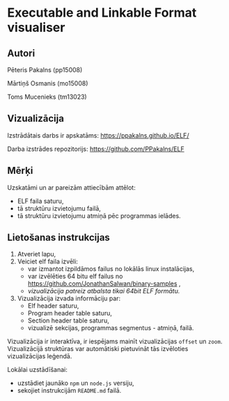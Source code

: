 # Executable and Linkable Format visualiser

## Autori

Pēteris Pakalns (pp15008)

Mārtiņš Osmanis (mo15008)

Toms Mucenieks (tm13023)

## Vizualizācija

Izstrādātais darbs ir apskatāms: https://ppakalns.github.io/ELF/

Darba izstrādes repozitorijs: https://github.com/PPakalns/ELF

## Mērķi

Uzskatāmi un ar pareizām attiecībām attēlot:

* ELF faila saturu,
* tā struktūru izvietojumu failā,
* tā struktūru izvietojumu atmiņā pēc programmas ielādes.

## Lietošanas instrukcijas

1. Atveriet lapu,
1. Veiciet elf faila izvēli:
    - var izmantot izpildāmos failus no lokālās linux instalācijas,
    - var izvēlēties 64 bitu elf failus no https://github.com/JonathanSalwan/binary-samples ,
    - *vizualizācija patreiz atbalsta tikai 64bit ELF formātu.*
2. Vizualizācija izvada informāciju par:
    - Elf header saturu,
    - Program header table saturu,
    - Section header table saturu,
    - vizualizē sekcijas, programmas segmentus - atmiņā, failā.

Vizualizācija ir interaktīva, ir iespējams mainīt vizualizācijas `offset` un `zoom`.
Vizualizācijā struktūras var automātiski pietuvināt tās izvēloties vizualizācijas leģendā.

Lokālai uzstādīšanai:

* uzstādiet jaunāko `npm` un `node.js` versiju,
* sekojiet instrukcijām `README.md` failā.
